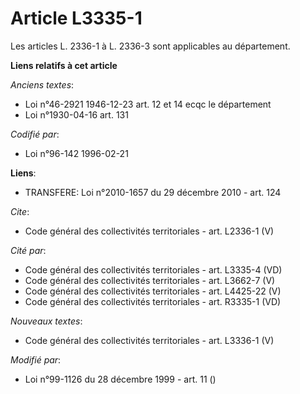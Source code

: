 # Article L3335-1

Les articles L. 2336-1 à L. 2336-3 sont applicables au département.

**Liens relatifs à cet article**

_Anciens textes_:

  - Loi n°46-2921 1946-12-23 art. 12 et 14 ecqc le département
  - Loi n°1930-04-16 art. 131

_Codifié par_:

  - Loi n°96-142 1996-02-21

**Liens**:

  - TRANSFERE: Loi n°2010-1657 du 29 décembre 2010 - art. 124

_Cite_:

  - Code général des collectivités territoriales - art. L2336-1 (V)

_Cité par_:

  - Code général des collectivités territoriales - art. L3335-4 (VD)
  - Code général des collectivités territoriales - art. L3662-7 (V)
  - Code général des collectivités territoriales - art. L4425-22 (V)
  - Code général des collectivités territoriales - art. R3335-1 (VD)

_Nouveaux textes_:

  - Code général des collectivités territoriales - art. L3336-1 (V)

_Modifié par_:

  - Loi n°99-1126 du 28 décembre 1999 - art. 11 ()
